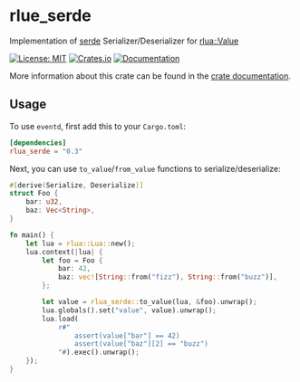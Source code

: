 # rlue_serde

Implementation of [serde](https://serde.rs/) Serializer/Deserializer for [rlua::Value](https://docs.rs/rlua/0.12/rlua/enum.Value.html)

[![License: MIT](https://img.shields.io/badge/License-MIT-blue.svg)](https://opensource.org/licenses/MIT)
[![Crates.io](https://img.shields.io/crates/v/rlua_serde.svg)](https://crates.io/crates/rlua_serde)
[![Documentation](https://docs.rs/rlua_serde/badge.svg)][dox]

More information about this crate can be found in the [crate documentation][dox].

[dox]: https://docs.rs/rlua_serde/*/rlua_serde/

## Usage

To use `eventd`, first add this to your `Cargo.toml`:

```toml
[dependencies]
rlua_serde = "0.3"
```

Next, you can use `to_value`/`from_value` functions to serialize/deserialize:

```rust
#[derive(Serialize, Deserialize)]
struct Foo {
    bar: u32,
    baz: Vec<String>,
}

fn main() {
    let lua = rlua::Lua::new();
    lua.context(|lua| {
        let foo = Foo {
            bar: 42,
            baz: vec![String::from("fizz"), String::from("buzz")],
        };

        let value = rlua_serde::to_value(lua, &foo).unwrap();
        lua.globals().set("value", value).unwrap();
        lua.load(
            r#"
                assert(value["bar"] == 42)
                assert(value["baz"][2] == "buzz")
            "#).exec().unwrap();
    });
}
```
